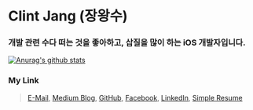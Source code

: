 # Clint Jang (장왕수)

### 개발 관련 수다 떠는 것을 좋아하고, 삽질을 많이 하는 iOS 개발자입니다.

[![Anurag's github stats](https://github-readme-stats.vercel.app/api?username=ClintJang)](https://github.com/anuraghazra/github-readme-stats)

### My Link
> [E-Mail](jang.wangsu@gmail.com), [Medium Blog](https://medium.com/@jang.wangsu), [GitHub](http://github.com/ClintJang), [Facebook](https://www.facebook.com/clint.jang.7), [LinkedIn](https://www.linkedin.com/in/clint-jang-504b711b1), [Simple Resume](https://github.com/ClintJang/resume)

<!--

### Hi there 👋

**ClintJang/ClintJang** is a ✨ _special_ ✨ repository because its `README.md` (this file) appears on your GitHub profile.

Here are some ideas to get you started:

- 🔭 I’m currently working on ...
- 🌱 I’m currently learning ...
- 👯 I’m looking to collaborate on ...
- 🤔 I’m looking for help with ...
- 💬 Ask me about ...
- 📫 How to reach me: ...
- 😄 Pronouns: ...
- ⚡ Fun fact: ...
-->

